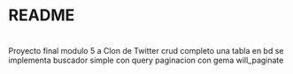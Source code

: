 # README

#
Proyecto final modulo 5 a Clon de Twitter
crud completo 
una tabla en bd
se implementa buscador simple con query
paginacion con gema will_paginate
